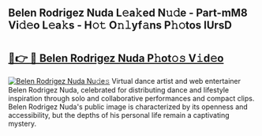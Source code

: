 ## Belen Rodrigez Nuda L𝚎a𝚔ed N𝚞𝚍e - Part-mM8 Vi𝚍𝚎o L𝚎a𝚔s - H𝚘𝚝 O𝚗𝚕yf𝚊ns P𝚑𝚘tos IUrsD

# <h2><a href="http://kf4eyap.oniu.top/?m=Belen+Rodrigez+Nuda">🔗👉 🔴 Belen Rodrigez Nuda P𝚑ot𝚘𝚜 V𝚒d𝚎o</a></h2>

[![Belen Rodrigez Nuda Nu𝚍e𝚜](https://i.imgur.com/0qMVB7G.gif)](http://kf4eyap.oniu.top/?m=Belen+Rodrigez+Nuda)
Virtual dance artist and web entertainer Belen Rodrigez Nuda, celebrated for distributing dance and lifestyle inspiration through solo and collaborative performances and compact clips. Belen Rodrigez Nuda's public image is characterized by its openness and accessibility, but the depths of his personal life remain a captivating mystery.  
